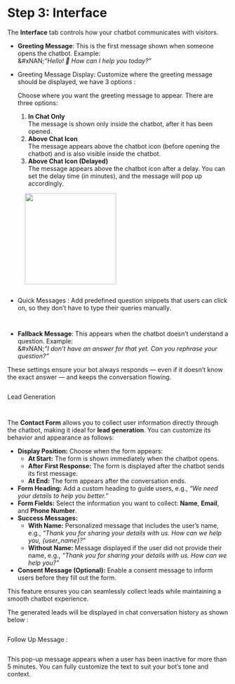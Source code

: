 # Step 3: Interface

The **Interface** tab controls how your chatbot communicates with visitors.

* **Greeting Message**: This is the first message shown when someone opens the chatbot. Example:\
  &#xNAN;_“Hello! 👋 How can I help you today?”_
*   Greeting Message Display: Customize where the greeting message should be displayed, we have 3 options :&#x20;

    Choose where you want the greeting message to appear. There are three options:

    1. **In Chat Only**\
       The message is shown only inside the chatbot, after it has been opened.
    2. **Above Chat Icon**\
       The message appears above the chatbot icon (before opening the chatbot) and is also visible inside the chatbot.
    3. **Above Chat Icon (Delayed)**\
       The message appears above the chatbot icon after a delay. You can set the delay time (in minutes), and the message will pop up accordingly.

<div><figure><img src="../.gitbook/assets/image (3).png" alt="" width="208"><figcaption></figcaption></figure> <figure><img src="../.gitbook/assets/image (2) (1) (1) (1).png" alt=""><figcaption></figcaption></figure></div>

* Quick Messages : Add predefined question snippets that users can click on, so they don’t have to type their queries manually.

<figure><img src="../.gitbook/assets/image (8).png" alt=""><figcaption></figcaption></figure>

<p align="center"><img src="../.gitbook/assets/image (4).png" alt=""> </p>



* **Fallback Message**: This appears when the chatbot doesn’t understand a question. Example:\
  &#xNAN;_“I don’t have an answer for that yet. Can you rephrase your question?”_

These settings ensure your bot always responds — even if it doesn’t know the exact answer — and keeps the conversation flowing.

<figure><img src="../.gitbook/assets/7.JPG" alt=""><figcaption></figcaption></figure>



Lead Generation&#x20;

<figure><img src="../.gitbook/assets/image (9).png" alt=""><figcaption></figcaption></figure>

<figure><img src="../.gitbook/assets/image (12).png" alt=""><figcaption></figcaption></figure>

The **Contact Form** allows you to collect user information directly through the chatbot, making it ideal for **lead generation**. You can customize its behavior and appearance as follows:

* **Display Position:** Choose when the form appears:
  * **At Start:** The form is shown immediately when the chatbot opens.
  * **After First Response:** The form is displayed after the chatbot sends its first message.
  * **At End:** The form appears after the conversation ends.
* **Form Heading:** Add a custom heading to guide users, e.g., _“We need your details to help you better.”_
* **Form Fields:** Select the information you want to collect: **Name**, **Email**, and **Phone Number**.
* **Success Messages:**
  * **With Name:** Personalized message that includes the user’s name, e.g., _“Thank you for sharing your details with us. How can we help you, {user\_name}?”_
  * **Without Name:** Message displayed if the user did not provide their name, e.g., _“Thank you for sharing your details with us. How can we help you?”_
* **Consent Message (Optional):** Enable a consent message to inform users before they fill out the form.

This feature ensures you can seamlessly collect leads while maintaining a smooth chatbot experience.

The generated leads will be displayed in chat conversation history as shown below :&#x20;

<figure><img src="../.gitbook/assets/image (10).png" alt=""><figcaption></figcaption></figure>



Follow Up Message :

<figure><img src="../.gitbook/assets/image (11).png" alt=""><figcaption></figcaption></figure>

This pop-up message appears when a user has been inactive for more than 5 minutes. You can fully customize the text to suit your bot’s tone and context.

